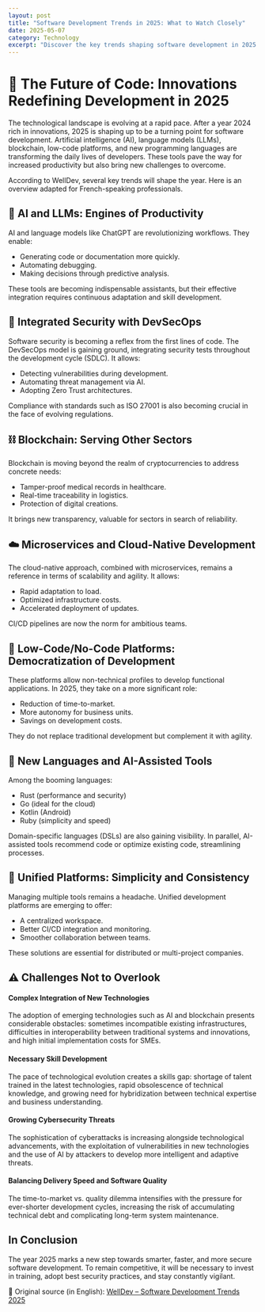 ```yaml
---
layout: post
title: "Software Development Trends in 2025: What to Watch Closely"
date: 2025-05-07
category: Technology
excerpt: "Discover the key trends shaping software development in 2025 and their impact on the tech industry."
---
```


# 🚀 The Future of Code: Innovations Redefining Development in 2025


The technological landscape is evolving at a rapid pace. After a year 2024 rich in innovations, 2025 is shaping up to be a turning point for software development. Artificial intelligence (AI), language models (LLMs), blockchain, low-code platforms, and new programming languages are transforming the daily lives of developers. These tools pave the way for increased productivity but also bring new challenges to overcome.

According to WellDev, several key trends will shape the year. Here is an overview adapted for French-speaking professionals.


## 🤖 AI and LLMs: Engines of Productivity


AI and language models like ChatGPT are revolutionizing workflows. They enable:

- Generating code or documentation more quickly.
- Automating debugging.
- Making decisions through predictive analysis.

These tools are becoming indispensable assistants, but their effective integration requires continuous adaptation and skill development.


## 🔐 Integrated Security with DevSecOps


Software security is becoming a reflex from the first lines of code. The DevSecOps model is gaining ground, integrating security tests throughout the development cycle (SDLC). It allows:

- Detecting vulnerabilities during development.
- Automating threat management via AI.
- Adopting Zero Trust architectures.

Compliance with standards such as ISO 27001 is also becoming crucial in the face of evolving regulations.


## ⛓ Blockchain: Serving Other Sectors


Blockchain is moving beyond the realm of cryptocurrencies to address concrete needs:

- Tamper-proof medical records in healthcare.
- Real-time traceability in logistics.
- Protection of digital creations.

It brings new transparency, valuable for sectors in search of reliability.


## ☁️ Microservices and Cloud-Native Development


The cloud-native approach, combined with microservices, remains a reference in terms of scalability and agility. It allows:

- Rapid adaptation to load.
- Optimized infrastructure costs.
- Accelerated deployment of updates.

CI/CD pipelines are now the norm for ambitious teams.


## 🧩 Low-Code/No-Code Platforms: Democratization of Development


These platforms allow non-technical profiles to develop functional applications. In 2025, they take on a more significant role:

- Reduction of time-to-market.
- More autonomy for business units.
- Savings on development costs.

They do not replace traditional development but complement it with agility.


## 🧪 New Languages and AI-Assisted Tools


Among the booming languages:

- Rust (performance and security)
- Go (ideal for the cloud)
- Kotlin (Android)
- Ruby (simplicity and speed)

Domain-specific languages (DSLs) are also gaining visibility. In parallel, AI-assisted tools recommend code or optimize existing code, streamlining processes.


## 🔧 Unified Platforms: Simplicity and Consistency


Managing multiple tools remains a headache. Unified development platforms are emerging to offer:

- A centralized workspace.
- Better CI/CD integration and monitoring.
- Smoother collaboration between teams.

These solutions are essential for distributed or multi-project companies.


## ⚠️ Challenges Not to Overlook


#### Complex Integration of New Technologies
The adoption of emerging technologies such as AI and blockchain presents considerable obstacles: sometimes incompatible existing infrastructures, difficulties in interoperability between traditional systems and innovations, and high initial implementation costs for SMEs.


#### Necessary Skill Development
The pace of technological evolution creates a skills gap: shortage of talent trained in the latest technologies, rapid obsolescence of technical knowledge, and growing need for hybridization between technical expertise and business understanding.


#### Growing Cybersecurity Threats
The sophistication of cyberattacks is increasing alongside technological advancements, with the exploitation of vulnerabilities in new technologies and the use of AI by attackers to develop more intelligent and adaptive threats.


#### Balancing Delivery Speed and Software Quality
The time-to-market vs. quality dilemma intensifies with the pressure for ever-shorter development cycles, increasing the risk of accumulating technical debt and complicating long-term system maintenance.



## In Conclusion


The year 2025 marks a new step towards smarter, faster, and more secure software development. To remain competitive, it will be necessary to invest in training, adopt best security practices, and stay constantly vigilant.

🔗 Original source (in English):
<a href="https://www.welldev.io/post/software-development-trends" target="_blank" rel="noopener noreferrer">
WellDev – Software Development Trends 2025
</a>
